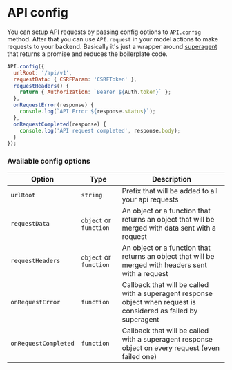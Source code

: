 # API config


You can setup API requests by passing config options to `API.config` method. After that you can use `API.request` in your model actions to make requests to your backend. Basically it's just a wrapper around [superagent](https://github.com/visionmedia/superagent) that returns a promise and reduces the boilerplate code.

```js
API.config({
  urlRoot: '/api/v1',
  requestData: { CSRFParam: 'CSRFToken' },
  requestHeaders() {
  	return { Authorization: `Bearer ${Auth.token}` };
  },
  onRequestError(response) {
    console.log(`API Error ${response.status}`);
  },
  onRequestCompleted(response) {
    console.log('API request completed', response.body);
  }
});
```

### Available config options

| Option | Type | Description |
| -- | -- | -- |
| `urlRoot` | `string` | Prefix that will be added to all your api requests |
| `requestData` | `object` or `function` | An object or a function that returns an object that will be merged with data sent with a request |
| `requestHeaders` | `object` or `function` | An object or a function that returns an object that will be merged with headers sent with a request |
| `onRequestError` | `function` | Callback that will be called with a superagent response object when request is considered as failed by superagent |
| `onRequestCompleted` | `function` | Callback that will be called with a superagent response object on every request (even failed one) |